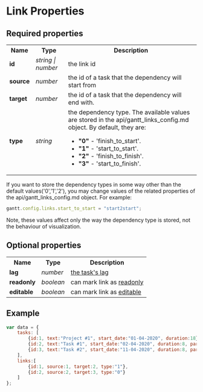 Link Properties 
=======================================

Required properties
-------------------

<table>
	<tbody>
        <tr>
            <th>Name</th><th>Type</th><th>Description</th>
        </tr>
        <tr>
			<td><b class=subproperty>id</b></td>
            <td><i>string | number</i></td>
			<td>the link id</td>
		</tr>
        <tr>
			<td><b class=subproperty>source</b></td>
            <td><i>number</i></td>
			<td>the id of a task that the dependency will start from</td>
		</tr>
        <tr>
			<td><b class=subproperty>target</b></td>
            <td><i>number</i></td>
			<td>the id of a task that the dependency will end with.</td>
		</tr>
        <tr>
			<td><b class=subproperty>type</b></td>
            <td><i>string</i></td>
			<td>the dependency type. The available values are stored in the api/gantt_links_config.md object. By default, they are:
            <ul>
				<li><b>"0"</b> -  'finish_to_start'.</li>
				<li><b>"1"</b> -  'start_to_start'.</li>
				<li><b>"2"</b> -  'finish_to_finish'.</li>
				<li><b>"3"</b> -  'start_to_finish'.</li>
			</ul>
            </td>
		</tr>
    </tbody>
</table>

If you want to store the dependency types in some way other than the default values('0','1','2'), you may change values of the related properties of the api/gantt_links_config.md object. For example:

~~~js
gantt.config.links.start_to_start = "start2start";
~~~

Note, these values affect only the way the dependency type is stored, not the behaviour of visualization. 

Optional properties
------------------

<table>
    <tbody>
        <tr>
            <th>Name</th><th>Type</th><th>Description</th>
        </tr>
        <tr>
			<td><b class=subproperty>lag</b></td>
            <td><i>number</i></td>
			<td><a href="desktop/auto_scheduling.md#settinglagandleadtimesbetweentasks">the task's lag</a></td>
        </tr>
        <tr>
			<td><b class=subproperty>readonly</b></td>
            <td><i>boolean</i></td>
			<td>can mark link as <a href="desktop/readonly_mode.md">readonly</a></td>
        </tr>
        <tr>
			<td><b class=subproperty>editable</b></td>
            <td><i>boolean</i></td>
			<td>can mark link as <a href="desktop/readonly_mode.md">editable</a></td>
        </tr>
    </tbody>
</table>

## Example

~~~js
var data = {
    tasks: [
        {id:1, text:"Project #1", start_date:"01-04-2020", duration:18},
     	{id:2, text:"Task #1", start_date:"02-04-2020", duration:8, parent:1},
     	{id:3, text:"Task #2", start_date:"11-04-2020", duration:8, parent:1}
    ],
    links:[
        {id:1, source:1, target:2, type:"1"},
        {id:2, source:2, target:3, type:"0"}
    ]
};
~~~
